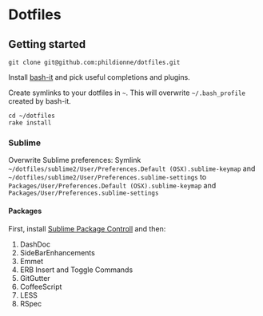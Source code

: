 # Dotfiles

## Getting started
```
git clone git@github.com:phildionne/dotfiles.git
```
Install [bash-it](https://github.com/revans/bash-it) and pick useful completions and plugins.

Create symlinks to your dotfiles in `~`. This will overwrite `~/.bash_profile` created by bash-it.
```
cd ~/dotfiles
rake install
```

### Sublime
Overwrite Sublime preferences:
Symlink `~/dotfiles/sublime2/User/Preferences.Default (OSX).sublime-keymap` and `~/dotfiles/sublime2/User/Preferences.sublime-settings` to `Packages/User/Preferences.Default (OSX).sublime-keymap` and `Packages/User/Preferences.sublime-settings`

#### Packages
First, install [Sublime Package Controll](http://wbond.net/sublime_packages/package_control) and then:

1. DashDoc
2. SideBarEnhancements
3. Emmet
4. ERB Insert and Toggle Commands
5. GitGutter
6. CoffeeScript
7. LESS
8. RSpec
